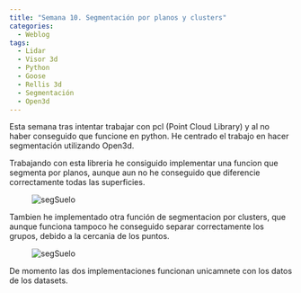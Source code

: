```yaml
---
title: "Semana 10. Segmentación por planos y clusters"
categories:
  - Weblog
tags:
  - Lidar
  - Visor 3d
  - Python
  - Goose 
  - Rellis 3d
  - Segmentación
  - Open3d
---
```


Esta semana tras intentar trabajar con pcl (Point Cloud Library) y al no haber conseguido que funcione en python. He centrado el trabajo en hacer segmentación utilizando Open3d.

Trabajando con esta libreria he consiguido implementar una funcion que segmenta por planos, aunque aun no he conseguido que diferencie correctamente todas las superficies.


<figure class="align-center" style="max-width: 100%">
  <img src="{{ site.url }}{{ site.baseurl }}/assets/videos/segmentacionPlanos.gif" alt="segSuelo">
</figure>


Tambien he implementado otra función de segmentacion por clusters, que aunque funciona tampoco he conseguido separar correctamente los grupos, debido a la cercania de los puntos.

<figure class="align-center" style="max-width: 100%">
  <img src="{{ site.url }}{{ site.baseurl }}/assets/videos/segmentacionCluster.gif" alt="segSuelo">
</figure>

De momento las dos implementaciones funcionan unicamnete con los datos de los datasets.
